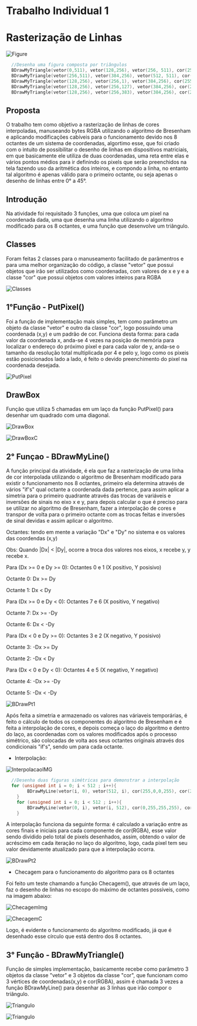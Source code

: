# Trabalho Individual 1

# Rasterização de Linhas
![Figure](/TrabalhoIndv1/images/figure.png)

```c++
  //Desenha uma figura composta por triângulos 
  BDrawMyTriangle(vetor(0,511), vetor(128,256), vetor(256, 511), cor(255,127,0,255), cor(0,255,255,255), cor(255,127,0,255));
  BDrawMyTriangle(vetor(256,511), vetor(384,256), vetor(512, 511), cor(255,127,0,255), cor(0,255,255,255), cor(255,127,0,255));
  BDrawMyTriangle(vetor(128,256), vetor(256,1), vetor(384,256), cor(255,127,0,255), cor(0,255,255,255), cor(255,127,0,255));	
  BDrawMyTriangle(vetor(128,256), vetor(256,127), vetor(384,256), cor(255,127,0,255), cor(0,255,255,255), cor(255,127,0,255));
  BDrawMyTriangle(vetor(128,256), vetor(256,383), vetor(384,256), cor(255,127,0,255), cor(0,255,255,255), cor(255,127,0,255));
```

## Proposta
O trabalho tem como objetivo a rasterização de linhas de cores interpoladas, manuseando bytes RGBA utilizando o algoritmo de Bresenham e aplicando modificações cabíveis para o funcionamento devido nos 8 octantes de um sistema de coordenadas, algortimo esse, que foi criado com o intuito de possibilitar o desenho de linhas em dispositivos matriciais, em que basicamente ele utiliza de duas coordenadas, uma reta entre elas e vários pontos médios para ir definindo os pixels que serão preenchidos na tela fazendo uso da aritmética dos inteiros, e compondo a linha, no entanto tal algoritmo é apenas válido para o primeiro octante, ou seja apenas o desenho de linhas entre 0° a 45°.

## Introdução
Na atividade foi requisitado 3 funções, uma que coloca um pixel na coordenada dada, uma que desenha uma linha utilizando o algoritmo modificado para os 8 octantes, e uma função que desenvolve um triângulo.

## Classes
Foram feitas 2 classes para o manuseamento facilitado de parâmentros e para uma melhor organização do código, a classe "vetor" que possui objetos que irão ser utilizados como coordenadas, com valores de x e y e a classe "cor" que possui objetos com valores inteiros para RGBA

![Classes](/TrabalhoIndv1/images/classes.png)

## 1°Função - PutPixel()
Foi a função de implementação mais simples, tem como parâmetro um objeto da classe "vetor" e outro da classe "cor", logo possuindo uma coordenada (x,y) e um padrão de cor.
Funciona desta forma: para cada valor da coordenada x, anda-se 4 vezes na posição de memória para localizar o endereço do próximo pixel e para cada valor de y, anda-se o tamanho da resolução total multiplicada por 4 e pelo y, logo como os pixeis estão posicionados lado a lado, é feito o devido preenchimento do pixel na coordenada desejada.

![PutPixel](/TrabalhoIndv1/images/putpixel.png)

## DrawBox
Função que utiliza 5 chamadas em um laço da função PutPixel() para desenhar um quadrado com uma diagonal.

![DrawBox](/TrabalhoIndv1/images/drawbox.png)

![DrawBoxC](/TrabalhoIndv1/images/drawboxc.png)

## 2° Funçao - BDrawMyLine()
A função principal da atividade, é ela que faz a rasterização de uma linha de cor interpolada utilizando o algoritmo de Bresenham modificado para existir o funcionamento nos 8 octantes, primeiro ela determina através de vários "if's" qual octante a coordenada dada pertence, para assim aplicar a simetria para o primeiro quadrante através das trocas de variáveis e inversões de sinais no eixo x e y, para depois calcular o que é preciso para se utilizar no algoritmo de Bresenham, fazer a interpolação de cores e transpor de volta para o primeiro octante com as trocas feitas e inversões de sinal devidas e assim aplicar o algoritmo.

Octantes: tendo em mente a variação "Dx" e "Dy" no sistema e os valores das coordendas (x,y) 

Obs: Quando |Dx| < |Dy|, ocorre a troca dos valores nos eixos, x recebe y, y recebe x.

Para (Dx >= 0 e Dy >= 0): Octantes 0 e 1 (X positivo, Y posisivo)

Octante 0: Dx >= Dy

Octante 1: Dx < Dy

Para (Dx >= 0 e Dy < 0): Octantes 7 e 6 (X positivo, Y negativo)

Octante 7: Dx >= -Dy

Octante 6: Dx < -Dy

Para (Dx < 0 e Dy >= 0): Octantes 3 e 2 (X negativo, Y posisivo)

Octante 3: -Dx >= Dy

Octante 2: -Dx < Dy

Para (Dx < 0 e Dy < 0): Octantes 4 e 5 (X negativo, Y negativo)

Octante 4: -Dx >= -Dy

Octante 5: -Dx < -Dy

![BDrawPt1](/TrabalhoIndv1/images/bdrawmylinept1.png)

Após feita a simetria e armazenado os valores nas váriaveis temporárias, é feito o cálculo de todos os componentes do algoritmo de Bresenham e é feita a interpolação de cores, e depois começa o laço do algoritmo e dentro do laço, as coordenadas com os valores modificados após o processo simétrico, são colocadas de volta aos seus octantes originais através dos condicionais "if's", sendo um para cada octante.

- Interpolação:

![InterpolacaoIMG](/TrabalhoIndv1/images/interpolacaoIMG)

```c++
  //Desenha duas figuras simétricas para demonstrar a interpolação 
  for (unsigned int i = 0; i < 512 ; i++){
		BDrawMyLine(vetor(i, 0), vetor(512, i), cor(255,0,0,255), cor(255,0,255,255));
	}
	for (unsigned int i = 0; i < 512 ; i++){
		BDrawMyLine(vetor(0, i), vetor(i, 512), cor(0,255,255,255), cor(0,0,255,255));
	}
```

A interpolação funciona da seguinte forma: é calculado a variação entre as cores finais e iniciais para cada componente de cor(RGBA), esse valor sendo dividido pelo total de pixels desenhados, assim, obtendo o valor de acréscimo em cada iteração no laço do algoritmo, logo, cada pixel tem seu valor devidamente atualizado para que a interpolação ocorra.

![BDrawPt2](/TrabalhoIndv1/images/bdrawmylinept2.png)

- Checagem para o funcionamento do algoritmo para os 8 octantes

Foi feito um teste chamando a função Checagem(), que através de um laço, faz o desenho de linhas no escopo do máximo de octantes possíveis, como na imagem abaixo:

![ChecagemImg](/TrabalhoIndv1/images/checagemIMG.png)

![ChecagemC](/TrabalhoIndv1/images/checagem.png)

Logo, é evidente o funcionamento do algoritmo modificado, já que é desenhado esse círculo que está dentro dos 8 octantes.

## 3° Função - BDrawMyTriangle()
Função de simples implementação, basicamente recebe como parâmetro 3 objetos da classe "vetor" e 3 objetos da classe "cor", que funcionam como 3 vértices de coordenadas(x,y) e cor(RGBA), assim é chamada 3 vezes a função BDrawMyLine() para desenhar as 3 linhas que irão compor o triângulo.

![Triangulo](/TrabalhoIndv1/images/triangulo.png)

![Triangulo](/TrabalhoIndv1/images/bdrawmytriangle.png)
